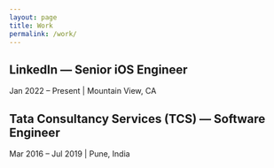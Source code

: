 ```yaml
---
layout: page
title: Work
permalink: /work/
---
```


## LinkedIn — Senior iOS Engineer
Jan 2022 – Present | Mountain View, CA

## Tata Consultancy Services (TCS) — Software Engineer
Mar 2016 – Jul 2019 | Pune, India
